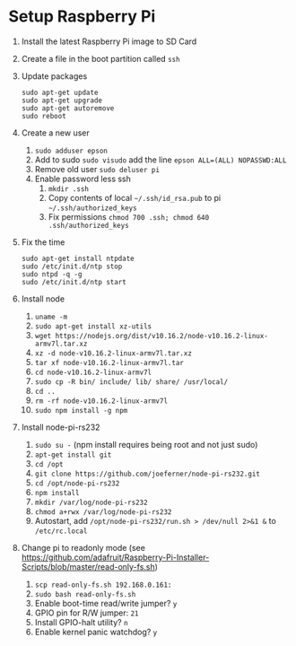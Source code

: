 
# Setup Raspberry Pi

1. Install the latest Raspberry Pi image to SD Card
1. Create a file in the boot partition called `ssh`
1. Update packages

       sudo apt-get update
       sudo apt-get upgrade
       sudo apt-get autoremove
       sudo reboot

1. Create a new user
    1. `sudo adduser epson`
    1. Add to sudo `sudo visudo` add the line `epson ALL=(ALL) NOPASSWD:ALL`
    1. Remove old user `sudo deluser pi`
    1. Enable password less ssh
        1. `mkdir .ssh`
        1. Copy contents of local `~/.ssh/id_rsa.pub` to pi `~/.ssh/authorized_keys`
        1. Fix permissions `chmod 700 .ssh; chmod 640 .ssh/authorized_keys`
1. Fix the time

       sudo apt-get install ntpdate
       sudo /etc/init.d/ntp stop
       sudo ntpd -q -g
       sudo /etc/init.d/ntp start

1. Install node
    1. `uname -m`
    1. `sudo apt-get install xz-utils`
    1. `wget https://nodejs.org/dist/v10.16.2/node-v10.16.2-linux-armv7l.tar.xz`
    1. `xz -d node-v10.16.2-linux-armv7l.tar.xz`
    1. `tar xf node-v10.16.2-linux-armv7l.tar`
    1. `cd node-v10.16.2-linux-armv7l`
    1. `sudo cp -R bin/ include/ lib/ share/ /usr/local/`
    1. `cd ..`
    1. `rm -rf node-v10.16.2-linux-armv7l`
    1. `sudo npm install -g npm`
1. Install node-pi-rs232
    1. `sudo su -` (npm install requires being root and not just sudo)
    1. `apt-get install git`
    1. `cd /opt`
    1. `git clone https://github.com/joeferner/node-pi-rs232.git`
    1. `cd /opt/node-pi-rs232`
    1. `npm install`
    1. `mkdir /var/log/node-pi-rs232`
    1. `chmod a+rwx /var/log/node-pi-rs232`
    1. Autostart, add `/opt/node-pi-rs232/run.sh > /dev/null 2>&1 &` to `/etc/rc.local`
1. Change pi to readonly mode (see https://github.com/adafruit/Raspberry-Pi-Installer-Scripts/blob/master/read-only-fs.sh)
    1. `scp read-only-fs.sh 192.168.0.161:`
    1. `sudo bash read-only-fs.sh`
    1. Enable boot-time read/write jumper? `y`
    1. GPIO pin for R/W jumper: `21`
    1. Install GPIO-halt utility? `n`
    1. Enable kernel panic watchdog? `y`


